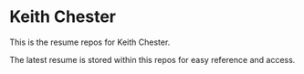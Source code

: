 # Keith Chester
This is the resume repos for Keith Chester.

The latest resume is stored within this repos for easy reference and access.
